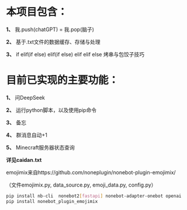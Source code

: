 # 本项目包含：

**1、** 我.push(chatGPT) = 我.pop(脑子)

**2、** 基于.txt文件的数据缓存、存储与处理

**3、** if elif(if else) elif(if else) elif elif else 烤串与包饺子技巧

# 目前已实现的主要功能：

**1、** 问DeepSeek

**2、** 运行python脚本，以及使用pip命令

**3、** 备忘

**4、** 群消息自动+1

**5、** Minecraft服务器状态查询

**详见caidan.txt** 

emojimix来自https://github.com/noneplugin/nonebot-plugin-emojimix/

（文件emojimix.py, data_source.py, emoji_data.py, config.py）




```bash
pip install nb-cli  nonebot2[fastapi] nonebot-adapter-onebot openai
pip install nonebot_plugin_emojimix
```
